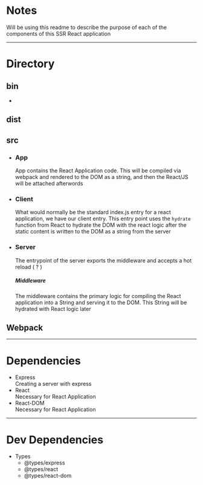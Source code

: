 # Notes
  Will be using this readme to describe the purpose of each of the components
  of this SSR React application
***
# Directory
## bin
- 
## dist
## src
- ### App
    App contains the React Application code. This will be compiled via webpack and rendered to the DOM
    as a string, and then the React/JS will be attached afterwords
- ### Client
    What would normally be the standard index.js entry for a react application, we have our client entry.
    This entry point uses the <code>hydrate</code> function from React to hydrate the DOM with the react
    logic after the static content is written to the DOM as a string from the server
- ### Server
    The entrypoint of the server exports the middleware and accepts a hot reload ( ? )
    ##### Middleware
    The middleware contains the primary logic for compiling the React application into a String and serving
    it to the DOM. This String will be hydrated with React logic later
## Webpack
***
# Dependencies
- Express  
  Creating a server with express
- React  
  Necessary for React Application
- React-DOM  
  Necessary for React Application
***
# Dev Dependencies
- Types
  - @types/express
  - @types/react
  - @types/react-dom